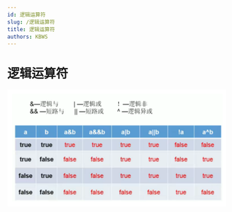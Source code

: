```yaml
---
id: 逻辑运算符
slug: /逻辑运算符
title: 逻辑运算符
authors: KBWS
---
```


# 逻辑运算符
![image-20230908172342820](%E9%80%BB%E8%BE%91%E8%BF%90%E7%AE%97%E7%AC%A6.assets/image-20230908172342820.png)



